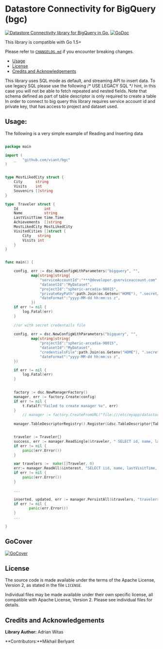 # Datastore Connectivity for BigQuery (bgc)

[![Datastore Connectivity library for BigQuery in Go.](https://goreportcard.com/badge/github.com/viant/bgc)](https://goreportcard.com/report/github.com/viant/bgc)
[![GoDoc](https://godoc.org/github.com/viant/bgc?status.svg)](https://godoc.org/github.com/viant/bgc)

This library is compatible with Go 1.5+

Please refer to [`CHANGELOG.md`](CHANGELOG.md) if you encounter breaking changes.

- [Usage](#Usage)
- [License](#License)
- [Credits and Acknowledgements](#Credits-and-Acknowledgements)




This library uses SQL mode as default, and streaming API to insert data.
To use legacy SQL please use the following /* USE LEGACY SQL */ hint, in this case you will not be able to fetch repeated and nested fields.
Note that schema defined as part of table descriptor is only required to create a table 
In order to connect to big query this library requires service account id and private key, that has access to project and dataset used.


## Usage:

The following is a very simple example of Reading and Inserting data


```go

package main

import (
    _ 	"github.com/viant/bgc"
)


type MostLikedCity struct {
	City      string
	Visits    int
	Souvenirs []string
}

type  Traveler struct {
	Id            int
	Name          string
	LastVisitTime time.Time
	Achievements  []string
	MostLikedCity MostLikedCity
	VisitedCities []struct {
		City   string
		Visits int
	}
}


func main() {

    config, err := dsc.NewConfigWithParameters("bigquery", "",
            map[string]string{
                "serviceAccountId":"***@developer.gserviceaccount.com",
                "datasetId":"MyDataset",
                "projectId":"spheric-arcadia-98015",
                "privateKeyPath":path.Join(os.Getenv("HOME"), ".secret/bq.pem"),
                "dateFormat":"yyyy-MM-dd hh:mm:ss z",
            })
    if err != nil {
        log.Fatal(err)
    }
		
    //or with secret credentails file
    
    config, err = dsc.NewConfigWithParameters("bigquery", "",
            map[string]string{
                "projectId":"spheric-arcadia-98015",
                "datasetId":"MyDataset",
                "credentialsFile":path.Join(os.Getenv("HOME"), ".secret/bq.json"),
                "dateFormat":"yyyy-MM-dd hh:mm:ss z",
    })

    if err != nil {
        log.Fatal(err)
    }

		
    factory := dsc.NewManagerFactory()
    manager, err := factory.Create(config)
    if err != nil {
        t.Fatalf("Failed to create manager %v", err)
    }
    	// manager := factory.CreateFromURL("file:///etc/myapp/datastore.json")
    	
    manager.TableDescriptorRegistry().Register(&dsc.TableDescriptor{Table:"travelers3", PkColumns:[]string{"id"}, SchemaUrl:"some_url"})


    traveler := Traveler{}
    success, err := manager.ReadSingle(&traveler, " SELECT id, name, lastVisitTime, visitedCities, achievements, mostLikedCity FROM travelers WHERE id = ?", []interface{}{4}, nil)
    if err != nil {
        panic(err.Error())
    }

    var travelers :=  make([]Traveler, 0)
    err:= manager.ReadAll(&interest, "SELECT iid, name, lastVisitTime, visitedCities, achievements, mostLikedCity",nil, nil)
    if err != nil {
        panic(err.Error())
    }

    ...

    inserted, updated, err := manager.PersistAll(&travelers, "travelers", nil)
    if err != nil {
           panic(err.Error())
    }
    ...
        
}
```

## GoCover

[![GoCover](https://gocover.io/github.com/viant/bgc)](https://gocover.io/github.com/viant/bgc)


<a name="License"></a>
## License

The source code is made available under the terms of the Apache License, Version 2, as stated in the file `LICENSE`.

Individual files may be made available under their own specific license,
all compatible with Apache License, Version 2. Please see individual files for details.


<a name="Credits-and-Acknowledgements"></a>

##  Credits and Acknowledgements

**Library Author:** Adrian Witas

**Contributors:**Mikhail Berlyant